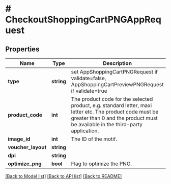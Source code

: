 # # CheckoutShoppingCartPNGAppRequest

## Properties

Name | Type | Description | Notes
------------ | ------------- | ------------- | -------------
**type** | **string** | set AppShoppingCartPNGRequest if validate&#x3D;false, AppShoppingCartPreviewPNGRequest if validate&#x3D;true | [default to 'AppShoppingCartPNGRequest']
**product_code** | **int** | The product code for the selected product, e.g. standard letter, maxi letter etc. The product code must be greater than 0 and the product must be available in the third-party application. | [optional]
**image_id** | **int** | The ID of the motif. | [optional]
**voucher_layout** | **string** |  |
**dpi** | **string** |  | [optional]
**optimize_png** | **bool** | Flag to optimize the PNG. | [optional]

[[Back to Model list]](../../README.md#models) [[Back to API list]](../../README.md#endpoints) [[Back to README]](../../README.md)
